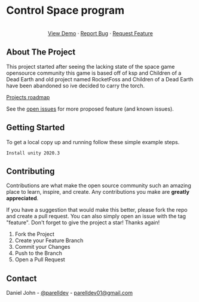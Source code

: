 # Control Space program

  <p align="center">
    <br />
    <a href="https://github.com/Parell/CTS">View Demo</a>
    ·
    <a href="https://github.com/Parell/CTS/issues">Report Bug</a>
    ·
    <a href="https://github.com/Parell/CTS/issues">Request Feature</a>
  </p>
</div>

## About The Project

This project started after seeing the lacking state of the space game opensource community this game is based off of ksp and Children of a Dead Earth
and old project named RocketFoss and Children of a Dead Earth have been abandoned so ive decided to carry the torch.

<a href="https://github.com/Parell/CTS/projects?type=beta">Projects roadmap</a>

See the [open issues](https://github.com/Parell/CTS/issues) for more proposed feature (and known issues).

## Getting Started

To get a local copy up and running follow these simple example steps.

  ```
  Install unity 2020.3
  ```

## Contributing

Contributions are what make the open source community such an amazing place to learn, inspire, and create. Any contributions you make are **greatly appreciated**.

If you have a suggestion that would make this better, please fork the repo and create a pull request. You can also simply open an issue with the tag "feature".
Don't forget to give the project a star! Thanks again!

1. Fork the Project
2. Create your Feature Branch
3. Commit your Changes
4. Push to the Branch
5. Open a Pull Request

## Contact

Daniel John - [@parelldev](https://twitter.com/parelldev) - parelldev01@gmail.com
